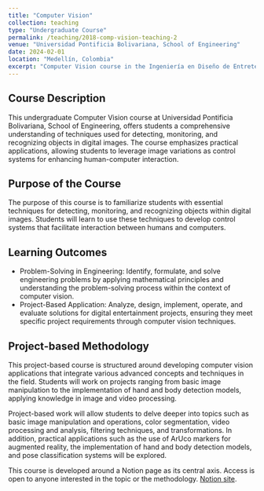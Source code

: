 ```yaml
---
title: "Computer Vision"
collection: teaching
type: "Undergraduate Course"
permalink: /teaching/2018-comp-vision-teaching-2
venue: "Universidad Pontificia Bolivariana, School of Engineering"
date: 2024-02-01
location: "Medellín, Colombia"
excerpt: "Computer Vision course in the Ingeniería en Diseño de Entretenimiento Digital program &mdash approaching technical learning through a design thinking perspective to foster innovative, user-centered visual computing solutions. [Course site](https://foil-bamboo-097.notion.site/Visi-n-Artificial-83054a02d41e486a9c758431115bde89). [Read more](https://antonioescamilla.github.io/teaching/2018-comp-vision-teaching-2)"
---
```


## Course Description
This undergraduate Computer Vision course at Universidad Pontificia Bolivariana, School of Engineering, offers students a comprehensive understanding of techniques used for detecting, monitoring, and recognizing objects in digital images. The course emphasizes practical applications, allowing students to leverage image variations as control systems for enhancing human-computer interaction.

## Purpose of the Course
The purpose of this course is to familiarize students with essential techniques for detecting, monitoring, and recognizing objects within digital images. Students will learn to use these techniques to develop control systems that facilitate interaction between humans and computers.

## Learning Outcomes
* Problem-Solving in Engineering: Identify, formulate, and solve engineering problems by applying mathematical principles and understanding the problem-solving process within the context of computer vision.
* Project-Based Application: Analyze, design, implement, operate, and evaluate solutions for digital entertainment projects, ensuring they meet specific project requirements through computer vision techniques.

## Project-based Methodology
This project-based course is structured around developing computer vision applications that integrate various advanced concepts and techniques in the field. Students will work on projects ranging from basic image manipulation to the implementation of hand and body detection models, applying knowledge in image and video processing.

Project-based work will allow students to delve deeper into topics such as basic image manipulation and operations, color segmentation, video processing and analysis, filtering techniques, and transformations. In addition, practical applications such as the use of ArUco markers for augmented reality, the implementation of hand and body detection models, and pose classification systems will be explored.

This course is developed around a Notion page as its central axis. Access is open to anyone interested in the topic or the methodology. [Notion site](https://foil-bamboo-097.notion.site/Visi-n-Artificial-83054a02d41e486a9c758431115bde89).
